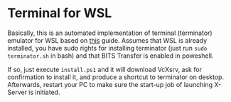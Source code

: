 # Terminal for WSL

Basically, this is an automated implementation of terminal (terminator) emulator for WSL based on [this](https://blog.ropnop.com/configuring-a-pretty-and-usable-terminal-emulator-for-wsl/) guide. Assumes that WSL is already installed, you have sudo rights for installing terminator (just run `sudo terminator.sh` in bash) and that BITS Transfer is enabled in poweshell.

If so, just execute `install.ps1` and it will download VcXsrv, ask for confirmation to install it, and produce a shortcut to terminator on desktop. Afterwards, restart your PC to make sure the start-up job of launching X-Server is initiated.
